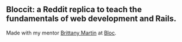 ## Bloccit: a Reddit replica to teach the fundamentals of web development and Rails.

 Made with my mentor [Brittany Martin](http://sfviapgh.com/info/) at [Bloc](http://bloc.io).
